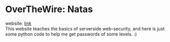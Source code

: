 # OverTheWire: Natas
 website: [link](https://overthewire.org/wargames/natas/)  
 This website teaches the basics of serverside web-security, and here is just some python code to help me get  passwords of some levels. :)
